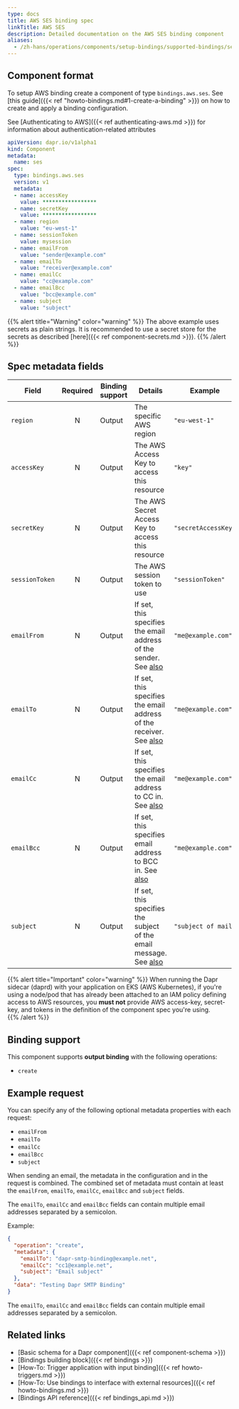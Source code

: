 ```yaml
---
type: docs
title: AWS SES binding spec
linkTitle: AWS SES
description: Detailed documentation on the AWS SES binding component
aliases:
  - /zh-hans/operations/components/setup-bindings/supported-bindings/ses/
---
```


## Component format

To setup AWS binding create a component of type `bindings.aws.ses`. See [this guide]({{< ref "howto-bindings.md#1-create-a-binding" >}}) on how to create and apply a binding configuration.

See [Authenticating to AWS]({{< ref authenticating-aws.md >}}) for information about authentication-related attributes

```yaml
apiVersion: dapr.io/v1alpha1
kind: Component
metadata:
  name: ses
spec:
  type: bindings.aws.ses
  version: v1
  metadata:
  - name: accessKey
    value: *****************
  - name: secretKey
    value: *****************
  - name: region
    value: "eu-west-1"
  - name: sessionToken
    value: mysession
  - name: emailFrom
    value: "sender@example.com"
  - name: emailTo
    value: "receiver@example.com"
  - name: emailCc
    value: "cc@example.com"
  - name: emailBcc
    value: "bcc@example.com"
  - name: subject
    value: "subject"
```

{{% alert title="Warning" color="warning" %}}
The above example uses secrets as plain strings. It is recommended to use a secret store for the secrets as described [here]({{< ref component-secrets.md >}}).
{{% /alert %}}

## Spec metadata fields

| Field          | Required | Binding support | Details                                                                                                | Example             |
| -------------- | :------: | --------------- | ------------------------------------------------------------------------------------------------------ | ------------------- |
| `region`       |     N    | Output          | The specific AWS region                                                                                | `"eu-west-1"`       |
| `accessKey`    |     N    | Output          | The AWS Access Key to access this resource                                                             | `"key"`             |
| `secretKey`    |     N    | Output          | The AWS Secret Access Key to access this resource                                                      | `"secretAccessKey"` |
| `sessionToken` |     N    | Output          | The AWS session token to use                                                                           | `"sessionToken"`    |
| `emailFrom`    |     N    | Output          | If set, this specifies the email address of the sender. See [also](#example-request)   | `"me@example.com"`  |
| `emailTo`      |     N    | Output          | If set, this specifies the email address of the receiver. See [also](#example-request) | `"me@example.com"`  |
| `emailCc`      |     N    | Output          | If set, this specifies the email address to CC in. See [also](#example-request)        | `"me@example.com"`  |
| `emailBcc`     |     N    | Output          | If set, this specifies email address to BCC in. See [also](#example-request)           | `"me@example.com"`  |
| `subject`      |     N    | Output          | If set, this specifies the subject of the email message. See [also](#example-request)  | `"subject of mail"` |

{{% alert title="Important" color="warning" %}}
When running the Dapr sidecar (daprd) with your application on EKS (AWS Kubernetes), if you're using a node/pod that has already been attached to an IAM policy defining access to AWS resources, you **must not** provide AWS access-key, secret-key, and tokens in the definition of the component spec you're using.\
{{% /alert %}}

## Binding support

This component supports **output binding** with the following operations:

- `create`

## Example request

You can specify any of the following optional metadata properties with each request:

- `emailFrom`
- `emailTo`
- `emailCc`
- `emailBcc`
- `subject`

When sending an email, the metadata in the configuration and in the request is combined. The combined set of metadata must contain at least the `emailFrom`, `emailTo`, `emailCc`, `emailBcc` and `subject` fields.

The `emailTo`, `emailCc` and `emailBcc` fields can contain multiple email addresses separated by a semicolon.

Example:

```json
{
  "operation": "create",
  "metadata": {
    "emailTo": "dapr-smtp-binding@example.net",
    "emailCc": "cc1@example.net",
    "subject": "Email subject"
  },
  "data": "Testing Dapr SMTP Binding"
}
```

The `emailTo`, `emailCc` and `emailBcc` fields can contain multiple email addresses separated by a semicolon.

## Related links

- [Basic schema for a Dapr component]({{< ref component-schema >}})
- [Bindings building block]({{< ref bindings >}})
- [How-To: Trigger application with input binding]({{< ref howto-triggers.md >}})
- [How-To: Use bindings to interface with external resources]({{< ref howto-bindings.md >}})
- [Bindings API reference]({{< ref bindings_api.md >}})
